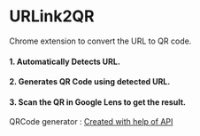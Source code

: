 # URLink2QR
Chrome extension to convert the URL to QR code.

#### 1. Automatically Detects URL.
#### 2. Generates QR Code using detected URL.
#### 3. Scan the QR in Google Lens to get the result.

QRCode generator : [Created with help of API](https://github.com/davidshimjs/qrcodejs)

